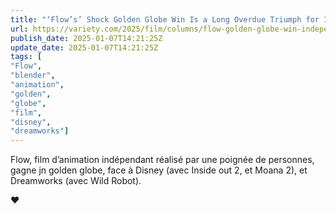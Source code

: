 ```yaml
---
title: "‘Flow’s’ Shock Golden Globe Win Is a Long Overdue Triumph for Indie Animation"
url: https://variety.com/2025/film/columns/flow-golden-globe-win-independent-animation-1236266805/
publish_date: 2025-01-07T14:21:25Z
update_date: 2025-01-07T14:21:25Z
tags: [
"Flow",
"blender",
"animation",
"golden",
"globe",
"film",
"disney",
"dreamworks"]
---
```


Flow, film d’animation indépendant réalisé par une poignée de personnes, gagne jn golden globe, face à Disney (avec Inside out 2, et Moana 2), et Dreamworks (avec Wild Robot).

❤️
